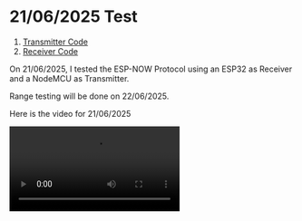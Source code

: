 # 21/06/2025 Test

1. [Transmitter Code](./tx_esp_now_test_21-06-2025/src/main.cpp)
2. [Receiver Code](./rx_esp_now_test_21-06-2025/src/main.cpp)

On 21/06/2025, I tested the ESP-NOW Protocol using an ESP32 as Receiver and a NodeMCU as Transmitter. 

Range testing will be done on 22/06/2025.

Here is the video for 21/06/2025 

![21/06/2025](./videos/VID-20250621-WA0009.mp4)

